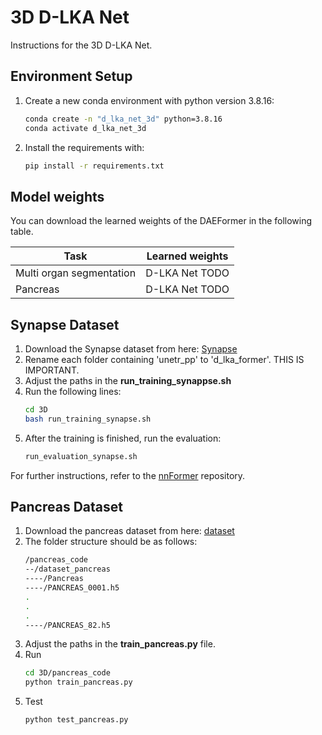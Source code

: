 # 3D D-LKA Net
Instructions for the 3D D-LKA Net.

## Environment Setup
1. Create a new conda environment with python version 3.8.16:
    ```bash
    conda create -n "d_lka_net_3d" python=3.8.16
    conda activate d_lka_net_3d
    ```
2. Install the requirements with:
    ```bash
    pip install -r requirements.txt
    ```

## Model weights
You can download the learned weights of the DAEFormer in the following table. 

Task | Learned weights
------------ | ----
Multi organ segmentation | D-LKA Net TODO
Pancreas | D-LKA Net TODO

## Synapse Dataset

1. Download the Synapse dataset from here: [Synapse](https://mbzuaiac-my.sharepoint.com/personal/abdelrahman_youssief_mbzuai_ac_ae/_layouts/15/onedrive.aspx?id=%2Fpersonal%2Fabdelrahman%5Fyoussief%5Fmbzuai%5Fac%5Fae%2FDocuments%2FUNETR%2B%2B%2FDATASET%5FSynapse%2Ezip&parent=%2Fpersonal%2Fabdelrahman%5Fyoussief%5Fmbzuai%5Fac%5Fae%2FDocuments%2FUNETR%2B%2B&ga=1)
2. Rename each folder containing 'unetr_pp' to 'd_lka_former'. THIS IS IMPORTANT.
3. Adjust the paths in the **run_training_synappse.sh**
4. Run the following lines: 
    ```bash
    cd 3D
    bash run_training_synapse.sh
    ```
5. After the training is finished, run the evaluation:
    ```bash
    run_evaluation_synapse.sh
    ```
For further instructions, refer to the [nnFormer](https://github.com/282857341/nnFormer) repository.

## Pancreas Dataset
1. Download the pancreas dataset from here: [dataset](https://drive.google.com/drive/folders/1kQX8z34kF62ZF_1-DqFpIosB4zDThvPz)
2. The folder structure should be as follows: 
    ```bash
    /pancreas_code
    --/dataset_pancreas
    ----/Pancreas
    ----/PANCREAS_0001.h5
    .
    .
    .
    ----/PANCREAS_82.h5
    ```
3. Adjust the paths in the **train_pancreas.py** file.
4. Run
    ```bash
    cd 3D/pancreas_code
    python train_pancreas.py
    ```
5. Test
    ```bash
    python test_pancreas.py
    ```